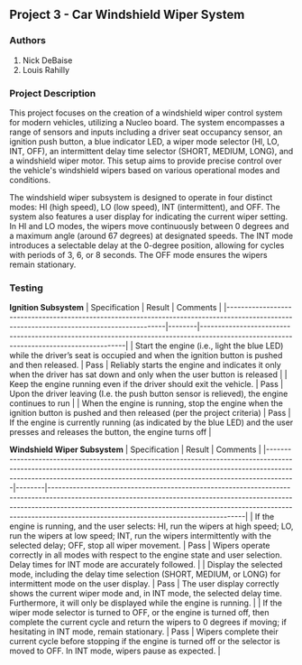 ## Project 3 - Car Windshield Wiper System
### Authors
1. Nick DeBaise
2. Louis Rahilly

### Project Description
This project focuses on the creation of a windshield wiper control system for modern vehicles, utilizing a Nucleo board. The system encompasses a range of sensors and inputs including a driver seat occupancy sensor, an ignition push button, a blue indicator LED, a wiper mode selector (HI, LO, INT, OFF), an intermittent delay time selector (SHORT, MEDIUM, LONG), and a windshield wiper motor. This setup aims to provide precise control over the vehicle's windshield wipers based on various operational modes and conditions.

The windshield wiper subsystem is designed to operate in four distinct modes: HI (high speed), LO (low speed), INT (intermittent), and OFF. The system also features a user display for indicating the current wiper setting. In HI and LO modes, the wipers move continuously between 0 degrees and a maximum angle (around 67 degrees) at designated speeds. The INT mode introduces a selectable delay at the 0-degree position, allowing for cycles with periods of 3, 6, or 8 seconds. The OFF mode ensures the wipers remain stationary.

### Testing

**Ignition Subsystem**
| Specification                                                                                                                             | Result | Comments                                                                                                                              |
|-------------------------------------------------------------------------------------------------------------------------------------------|--------|---------------------------------------------------------------------------------------------------------------------------------------|
| Start the engine (i.e., light the blue LED) while the driver’s seat is occupied and when the ignition button is pushed and then released. | Pass   | Reliably starts the engine and indicates it only when the driver has sat down and only when the user button is released               |
| Keep the engine running even if the driver should exit the vehicle.                                                                       | Pass   | Upon the driver leaving (I.e. the push button sensor is relieved), the engine continues to run                                        |
| When the engine is running, stop the engine when the ignition button is pushed and then released (per the project criteria)               | Pass   |  If the engine is currently running (as indicated by the blue LED) and the user presses and releases the button, the engine turns off |

**Windshield Wiper Subsystem**
| Specification                                                                                                                                                                                                                                    | Result | Comments                                                                                                                                                                                                                                                                                       |
|--------------------------------------------------------------------------------------------------------------------------------------------------------------------------------------------------------------------------------------------------|--------|------------------------------------------------------------------------------------------------------------------------------------------------------------------------------------------------------------------------------------------------------------------------------------------------|
| If the engine is running, and the user selects: HI, run the wipers at high speed; LO, run the wipers at low speed; INT, run the wipers intermittently with the selected delay; OFF, stop all wiper movement.                                     | Pass   | Wipers operate correctly in all modes with respect to the engine state and user selection. Delay times for INT mode are accurately followed.                                                                                                                                                   |
| Display the selected mode, including the delay time selection (SHORT, MEDIUM, or LONG) for intermittent mode on the user display.                                                                                                               | Pass   | The user display correctly shows the current wiper mode and, in INT mode, the selected delay time. Furthermore, it will only be displayed while the engine is running.                                                                                                                                                                                            |
| If the wiper mode selector is turned to OFF, or the engine is turned off, then complete the current cycle and return the wipers to 0 degrees if moving; if hesitating in INT mode, remain stationary.                                           | Pass   | Wipers complete their current cycle before stopping if the engine is turned off or the selector is moved to OFF. In INT mode, wipers pause as expected.                                                                                                                                        |
